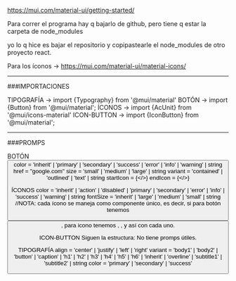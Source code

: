 https://mui.com/material-ui/getting-started/

Para correr el programa hay q bajarlo de github, pero tiene q estar la carpeta de node_modules

yo lo q hice es bajar el repositorio y copipastearle el node_modules de otro proyecto react.

Para los íconos -> https://mui.com/material-ui/material-icons/

--------------------------------------------------------------------------------------------

###IMPORTACIONES 

TIPOGRAFÍA -> import {Typography} from '@mui/material'
BOTÓN -> import {Button} from '@mui/material';
ÍCONOS -> import {AcUnit} from '@mui/icons-material'
ICON-BUTTON -> import {IconButton} from '@mui/material';





--------------------------------------------------------------------------------------------

###PROMPS

BOTÓN <Button/>
    color = 'inherit' | 'primary' | 'secondary' | 'success' | 'error' | 'info' | 'warning' | string
    href = "google.com"
    size = 'small' | 'medium' | 'large' | string
    variant = 'contained' | 'outlined' | 'text' | string
    startIcon = {</>}
    endIcon = {</>}

ÍCONOS
    color = 'inherit' | 'action' | 'disabled' | 'primary' | 'secondary' | 'error' | 'info' | 'success' | 'warning' | string
    fontSize = 'inherit' | 'large' | 'medium' | 'small' | string
    //NOTA: cada ícono se maneja como componente único, es decir, si para botón tenemos <Button/>, para icono tenemos
    <CreditCardt/>, <DoNotDisturb/>, y así con cada uno.

ICON-BUTTON
    Siguen la estructura:
    <IconButton>
        <CreditCardt/>
    </IconButton>
    No tiene promps útiles.


TIPOGRAFÍA <Typography/>
    align = 'center' | 'justify' | 'left' | 'right'
    variant = 'body1' | 'body2' | 'button' | 'caption' | 'h1' | 'h2' | 'h3' | 'h4' | 'h5' | 'h6' | 'inherit' | 'overline' | 'subtitle1' | 'subtitle2' | string
    color = 'primary' | 'secondary' | 'success'